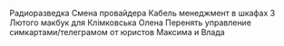 Радиоразведка
Смена провайдера
Кабель менеджмент в шкафах
3 Лютого макбук для Клімковська Олена
Перенять управление симкартами/телеграмом от юристов Максима и Влада


